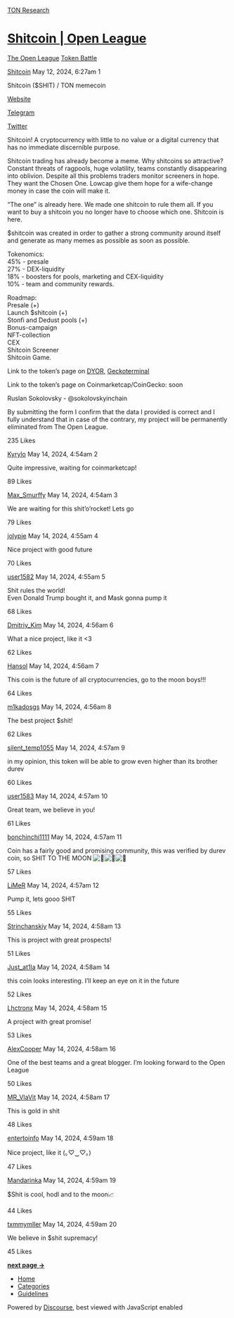 [TON Research](/)

# [Shitcoin | Open League](/t/shitcoin-open-league/17322)

[The Open League](/c/the-open-league/token-leaderboard/57)  [Token Battle](/c/the-open-league/token-leaderboard/57) 

    

[Shitcoin](https://tonresear.ch/u/Shitcoin)  May 12, 2024, 6:27am  1

Shitcoin ($SHIT) / TON memecoin

[Website](https://tonshitcoin.xyz/)

[Telegram](https://t.me/Shitcoinrun)

[Twitter](https://x.com/shitcoinrun)

Shitcoin! A cryptocurrency with little to no value or a digital currency that has no immediate discernible purpose.

Shitcoin trading has already become a meme. Why shitcoins so attractive? Constant threats of ragpools, huge volatility, teams constantly disappearing into oblivion. Despite all this problems traders monitor screeners in hope. They want the Chosen One. Lowcap give them hope for a wife-change money in case the coin will make it.

“The one” is already here. We made one shitcoin to rule them all. If you want to buy a shitcoin you no longer have to choose which one. Shitcoin is here.

$shitcoin was created in order to gather a strong community around itself and generate as many memes as possible as soon as possible.

Tokenomics:  
45% - presale  
27% - DEX-liquidity  
18% - boosters for pools, marketing and CEX-liquidity  
10% - team and community rewards.

Roadmap:  
Presale (+)  
Launch $shitcoin (+)  
Stonfi and Dedust pools (+)  
Bonus-campaign  
NFT-collection  
CEX  
Shitcoin Screener  
Shitcoin Game.

Link to the token’s page on [DYOR](https://dyor.io/ru/token/EQB4gPfG0YtoiJHCMTUuzxP9fKXy9nx6TFh-dcAltrnNpLNo), [Geckoterminal](https://www.geckoterminal.com/ton/pools/EQCpr6xnMEQWJvMydY5rfIx-seNUf4afNP1HxfH9eOMpSHBu)

Link to the token’s page on Coinmarketcap/CoinGecko: soon

Ruslan Sokolovsky - @sokolovskyinchain

By submitting the form I confirm that the data I provided is correct and I fully understand that in case of the contrary, my project will be permanently eliminated from The Open League.

  235 Likes

[Kyrylo](https://tonresear.ch/u/Kyrylo) May 14, 2024, 4:54am  2

Quite impressive, waiting for coinmarketcap!

  89 Likes

[Max\_Smurffy](https://tonresear.ch/u/Max_Smurffy) May 14, 2024, 4:54am  3

We are waiting for this shit’o’rocket! Lets go

  79 Likes

[jolypie](https://tonresear.ch/u/jolypie) May 14, 2024, 4:55am  4

Nice project with good future

  70 Likes

[user1582](https://tonresear.ch/u/user1582) May 14, 2024, 4:55am  5

Shit rules the world!  
Even Donald Trump bought it, and Mask gonna pump it

  68 Likes

[Dmitriy\_Kim](https://tonresear.ch/u/Dmitriy_Kim) May 14, 2024, 4:56am  6

What a nice project, like it <3

  62 Likes

[Hansol](https://tonresear.ch/u/Hansol) May 14, 2024, 4:56am  7

This coin is the future of all cryptocurrencies, go to the moon boys!!!

  64 Likes

[m1kadosgs](https://tonresear.ch/u/m1kadosgs) May 14, 2024, 4:56am  8

The best project $shit!

  62 Likes

[silent\_temp1055](https://tonresear.ch/u/silent_temp1055) May 14, 2024, 4:57am  9

in my opinion, this token will be able to grow even higher than its brother durev

  60 Likes

[user1583](https://tonresear.ch/u/user1583) May 14, 2024, 4:57am  10

Great team, we believe in you!

  61 Likes

[bonchinchi1111](https://tonresear.ch/u/bonchinchi1111) May 14, 2024, 4:57am  11

Coin has a fairly good and promising community, this was verified by durev coin, so SHIT TO THE MOON ![:rocket:](https://tonresear.ch/images/emoji/twitter/rocket.png?v=12 ":rocket:")![:rocket:](https://tonresear.ch/images/emoji/twitter/rocket.png?v=12 ":rocket:")![:rocket:](https://tonresear.ch/images/emoji/twitter/rocket.png?v=12 ":rocket:")

  57 Likes

[LiMeR](https://tonresear.ch/u/LiMeR) May 14, 2024, 4:57am  12

Pump it, lets gooo SHIT

  55 Likes

[Strinchanskiy](https://tonresear.ch/u/Strinchanskiy) May 14, 2024, 4:58am  13

This is project with great prospects!

  51 Likes

[Just\_at1la](https://tonresear.ch/u/Just_at1la) May 14, 2024, 4:58am  14

this coin looks interesting. I’ll keep an eye on it in the future

  52 Likes

[Lhctronx](https://tonresear.ch/u/Lhctronx) May 14, 2024, 4:58am  15

A project with great promise!

  53 Likes

[AlexCooper](https://tonresear.ch/u/AlexCooper) May 14, 2024, 4:58am  16

One of the best teams and a great blogger. I’m looking forward to the Open League

  50 Likes

[MR\_VlaVit](https://tonresear.ch/u/MR_VlaVit) May 14, 2024, 4:58am  17

This is gold in shit

  48 Likes

[entertoinfo](https://tonresear.ch/u/entertoinfo) May 14, 2024, 4:59am  18

Nice project, like it (⁠｡⁠♡⁠‿⁠♡⁠｡⁠)

  47 Likes

[Mandarinka](https://tonresear.ch/u/Mandarinka) May 14, 2024, 4:59am  19

$Shit is cool, hodl and to the moon📈

  44 Likes

[txmmymller](https://tonresear.ch/u/txmmymller) May 14, 2024, 4:59am  20

We believe in $shit supremacy!

  45 Likes

**[next page →](/t/shitcoin-open-league/17322?page=2)**

*   [Home](/)
*   [Categories](/categories)
*   [Guidelines](/guidelines)

Powered by [Discourse](https://www.discourse.org), best viewed with JavaScript enabled